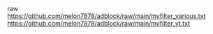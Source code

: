 raw<br>
https://github.com/melon7878/adblock/raw/main/myfilter_various.txt<br>
https://github.com/melon7878/adblock/raw/main/myfilter_yt.txt
